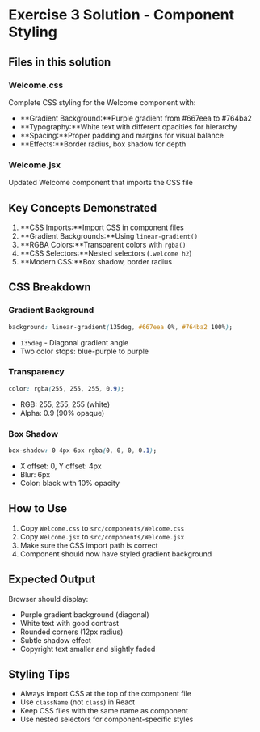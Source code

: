 # Exercise 3 Solution - Component Styling

## Files in this solution

### Welcome.css
Complete CSS styling for the Welcome component with:
- **Gradient Background:**Purple gradient from #667eea to #764ba2
- **Typography:**White text with different opacities for hierarchy
- **Spacing:**Proper padding and margins for visual balance
- **Effects:**Border radius, box shadow for depth

### Welcome.jsx
Updated Welcome component that imports the CSS file

## Key Concepts Demonstrated

1. **CSS Imports:**Import CSS in component files
2. **Gradient Backgrounds:**Using `linear-gradient()`
3. **RGBA Colors:**Transparent colors with `rgba()`
4. **CSS Selectors:**Nested selectors (`.welcome h2`)
5. **Modern CSS:**Box shadow, border radius

## CSS Breakdown

### Gradient Background
```css
background: linear-gradient(135deg, #667eea 0%, #764ba2 100%);
```
- `135deg` - Diagonal gradient angle
- Two color stops: blue-purple to purple

### Transparency
```css
color: rgba(255, 255, 255, 0.9);
```
- RGB: 255, 255, 255 (white)
- Alpha: 0.9 (90% opaque)

### Box Shadow
```css
box-shadow: 0 4px 6px rgba(0, 0, 0, 0.1);
```
- X offset: 0, Y offset: 4px
- Blur: 6px
- Color: black with 10% opacity

## How to Use

1. Copy `Welcome.css` to `src/components/Welcome.css`
2. Copy `Welcome.jsx` to `src/components/Welcome.jsx`
3. Make sure the CSS import path is correct
4. Component should now have styled gradient background

## Expected Output

Browser should display:
- Purple gradient background (diagonal)
- White text with good contrast
- Rounded corners (12px radius)
- Subtle shadow effect
- Copyright text smaller and slightly faded

## Styling Tips

- Always import CSS at the top of the component file
- Use `className` (not `class`) in React
- Keep CSS files with the same name as component
- Use nested selectors for component-specific styles
